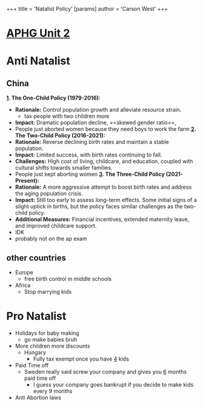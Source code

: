 +++
 title = 'Natalist Policy'
[params]
	author = 'Carson West'
+++
# [APHG Unit 2](./../aphg-unit-2/)
# Anti Natalist
## China
**[1](./../1/). The One-Child Policy (1979-2016):** 
* **Rationale:**  Control population growth and alleviate resource strain.
	* tax people with two children more
* **Impact:**  Dramatic population decline, ==skewed gender ratio==, 
* People just aborted women because they need boys to work the farm
**[2](./../2/). The Two-Child Policy (2016-2021):**
* **Rationale:**  Reverse declining birth rates and maintain a stable population.
* **Impact:**  Limited success, with birth rates continuing to fall.
* **Challenges:**  High cost of living, childcare, and education, coupled with cultural shifts towards smaller families.
* People just kept aborting women
**[3](./../3/). The Three-Child Policy (2021-Present):**
* **Rationale:**  A more aggressive attempt to boost birth rates and address the aging population crisis.
* **Impact:**  Still too early to assess long-term effects. Some initial signs of a slight uptick in births, but the policy faces similar challenges as the two-child policy.
* **Additional Measures:**  Financial incentives, extended maternity leave, and improved childcare support.
* IDK
* probably not on the ap exam
## other countries
- Europe
	- free birth control in middle schools
- Africa
	- Stop marrying kids
# Pro Natalist
- Holidays for baby making
	- go make babies bruh
- More children more discounts
	- Hungary
		- Fully tax exempt once you have [4](./../4/) kids
- Paid Time off
	- Sweden really said screw your company and gives you [6](./../6/) months paid time off
		- I guess your company goes bankrupt if you decide to make kids every 9 months
- Anti Abortion laws

